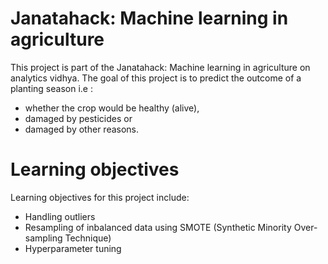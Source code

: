 # Janatahack: Machine learning in agriculture
This project is part of the Janatahack: Machine learning in agriculture on analytics vidhya. The goal of this project is to predict the outcome of a planting season
i.e :
- whether the crop would be healthy (alive),  
- damaged by pesticides or 
- damaged by other reasons.

# Learning objectives
Learning objectives for this project include:

- Handling outliers
- Resampling of inbalanced data using SMOTE (Synthetic Minority Over-sampling Technique)
- Hyperparameter tuning
